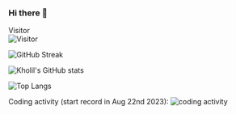 ### Hi there 👋

Visitor <br>
![Visitor](http://profile-counter.glitch.me/amdkholil/count.svg)

![GitHub Streak](https://github-readme-streak-stats.herokuapp.com?user=amdkholil&hide_border=true&date_format=j%20M%5B%20Y%5D)


 ![Kholil's GitHub stats](https://github-readme-stats.vercel.app/api?username=amdkholil&show_icons=true&theme=transparent) 


![Top Langs](https://wakatime.com/share/@amdkholil/1170c1ca-5891-474d-ab11-32c313362bd2.svg)

Coding activity (start record in Aug 22nd 2023):
![coding activity](https://wakatime.com/share/@amdkholil/02eb939e-3fe2-4cb4-8ed2-38dec4b2ae29.svg)
